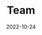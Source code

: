 ---
title: Team
date: 2022-10-24

type: landing

sections:
  - block: people
    content:
      title: Meet the Team
      # Choose which groups/teams of users to display.
      #   Edit `user_groups` in each user's profile to add them to one or more of these groups.
      user_groups:
          - Organizers
          - Advisors
      sort_by: Params.last_name
      sort_ascending: true
    design:
      show_interests: true
      show_role: true
      show_social: true
---